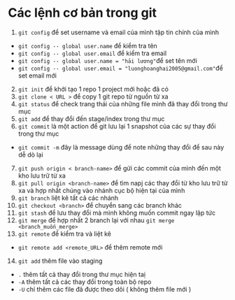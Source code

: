 # Các lệnh cơ bản trong git 
1. ` git config ` để set username và email của mình tập tin chính của mình 
- ` git config -- global user.name ` để kiểm tra tên 
- ` git config -- global user.email ` để kiểm tra email
- ` git config -- global user.name = "hải lương" `để set tên mới 
- ` git config -- global user.email = "luonghoanghai2005@gmail.com" `để set email mới 
2. ` git init ` để khởi tạo 1 repo 1 project mới hoặc đã có
3. ` git clone < URL > ` để copy 1 git repo từ nguồn từ xa 
4. ` git status ` để check trang thái của những file mình đã thay đổi trong thư mục 
5. ` git add ` để thay đổi đến stage/index trong thư mục 
6. ` git commit ` là một action để git lưu lại 1 snapshot của các sự thay đổi trong thư mục 
- ` git commit -m ` đây là message dùng để note những thay đổi để sau này dễ dò lại 
7. ` git push origin < branch-name> ` để gửi các commit của mình đến một kho lưu trữ từ xa 
8. ` git pull origin <branch-name> ` để tìm napj các thay đổi từ kho lưu trữ từ xa và hợp nhất chúng vào nhánh cục bộ hiện tại của mình 
9. ` git branch ` liệt kê tất cả các nhánh 
10. ` git checkout <branch> ` để chuyển sang các branch khác 
11. ` git stash ` để lưu thay đổi mà mình không muốn commit ngay lập tức 
12. ` git merge ` để hợp nhất 2 branch lại với nhau ` git merge <branch_muốn_merge> `
13. ` git remote ` để kiểm tra và liệt kê 
- ` git remote add <remote_URL> ` để thêm remote mới 
14. ` git add ` thêm file vào staging 
- `.` thêm tất cả thay đổi trong thư mục hiện taị 
- ` -A ` thêm tất cả các thay đổi trong toàn bộ repo 
- ` -U ` chỉ thêm các file đã được theo dõi ( không thêm file mới )



